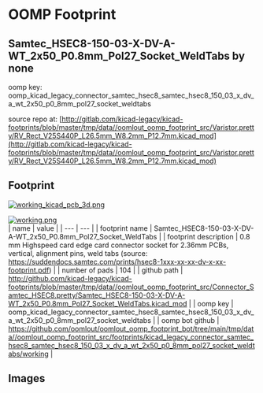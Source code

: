 # OOMP Footprint  
## Samtec_HSEC8-150-03-X-DV-A-WT_2x50_P0.8mm_Pol27_Socket_WeldTabs  by none  
  
oomp key: oomp_kicad_legacy_connector_samtec_hsec8_samtec_hsec8_150_03_x_dv_a_wt_2x50_p0_8mm_pol27_socket_weldtabs  
  
source repo at: [http://gitlab.com/kicad-legacy/kicad-footprints/blob/master/tmp/data//oomlout_oomp_footprint_src/Varistor.pretty/RV_Rect_V25S440P_L26.5mm_W8.2mm_P12.7mm.kicad_mod](http://gitlab.com/kicad-legacy/kicad-footprints/blob/master/tmp/data//oomlout_oomp_footprint_src/Varistor.pretty/RV_Rect_V25S440P_L26.5mm_W8.2mm_P12.7mm.kicad_mod)  
## Footprint  
  
[![working_kicad_pcb_3d.png](working_kicad_pcb_3d_600.png)](working_kicad_pcb_3d.png)  
  
[![working.png](working_600.png)](working.png)  
| name | value | 
| --- | --- | 
| footprint name | Samtec_HSEC8-150-03-X-DV-A-WT_2x50_P0.8mm_Pol27_Socket_WeldTabs | 
| footprint description | 0.8 mm Highspeed card edge card connector socket for 2.36mm PCBs, vertical, alignment pins, weld tabs (source: https://suddendocs.samtec.com/prints/hsec8-1xxx-xx-xx-dv-x-xx-footprint.pdf) | 
| number of pads | 104 | 
| github path | http://github.com/kicad-legacy/kicad-footprints/blob/master/tmp/data//oomlout_oomp_footprint_src/Connector_Samtec_HSEC8.pretty/Samtec_HSEC8-150-03-X-DV-A-WT_2x50_P0.8mm_Pol27_Socket_WeldTabs.kicad_mod | 
| oomp key | oomp_kicad_legacy_connector_samtec_hsec8_samtec_hsec8_150_03_x_dv_a_wt_2x50_p0_8mm_pol27_socket_weldtabs | 
| oomp bot github | https://github.com/oomlout/oomlout_oomp_footprint_bot/tree/main/tmp/data//oomlout_oomp_footprint_src/footprints/kicad_legacy_connector_samtec_hsec8_samtec_hsec8_150_03_x_dv_a_wt_2x50_p0_8mm_pol27_socket_weldtabs/working | 
## Images  
